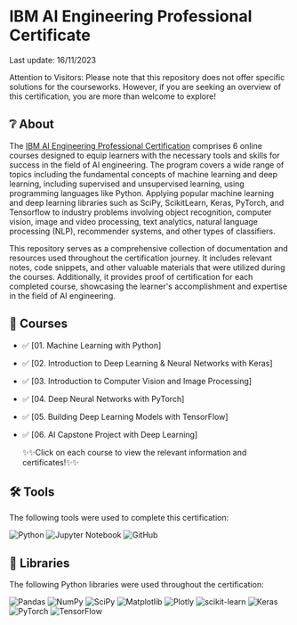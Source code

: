 # IBM AI Engineering Professional Certificate
Last update: 16/11/2023

Attention to Visitors: Please note that this repository does not offer specific solutions for the courseworks. However, if you are seeking an overview of this certification, you are more than welcome to explore!
## ❔ About
The <a href="https://www.coursera.org/professional-certificates/ai-engineer">IBM AI Engineering Professional Certification</a> comprises 6 online courses designed to equip learners with the necessary tools and skills for success in the field of AI engineering. The program covers a wide range of topics including the fundamental concepts of machine learning and deep learning, including supervised and unsupervised learning, using programming languages like Python. Applying popular machine learning and deep learning libraries such as SciPy, ScikitLearn, Keras, PyTorch, and Tensorflow to industry problems involving object recognition, computer vision, image and video processing, text analytics, natural language processing (NLP), recommender systems, and other types of classifiers.

This repository serves as a comprehensive collection of documentation and resources used throughout the certification journey. It includes relevant notes, code snippets, and other valuable materials that were utilized during the courses. Additionally, it provides proof of certification for each completed course, showcasing the learner's accomplishment and expertise in the field of AI engineering.

## 📑 Courses
- ✅ [01. Machine Learning with Python]
- ✅ [02. Introduction to Deep Learning & Neural Networks with Keras]
- ✅ [03. Introduction to Computer Vision and Image Processing]
- ✅ [04. Deep Neural Networks with PyTorch]
- ✅ [05. Building Deep Learning Models with TensorFlow]
- ✅ [06. AI Capstone Project with Deep Learning]

  ✨✨Click on each course to view the relevant information and certificates!✨✨

## 🛠️ Tools
The following tools were used to complete this certification: 

![Python](https://img.shields.io/badge/python-3670A0?style=for-the-badge&logo=python&logoColor=ffdd54)
![Jupyter Notebook](https://img.shields.io/badge/jupyter-%23FA0F00.svg?style=for-the-badge&logo=jupyter&logoColor=white)
![GitHub](https://img.shields.io/badge/github-%23121011.svg?style=for-the-badge&logo=github&logoColor=white)

## 📖 Libraries
The following Python libraries were used throughout the certification:

![Pandas](https://img.shields.io/badge/pandas-%23150458.svg?style=for-the-badge&logo=pandas&logoColor=white)
![NumPy](https://img.shields.io/badge/numpy-%23013243.svg?style=for-the-badge&logo=numpy&logoColor=white)
![SciPy](https://img.shields.io/badge/SciPy-%230C55A5.svg?style=for-the-badge&logo=scipy&logoColor=%white)
![Matplotlib](https://img.shields.io/badge/Matplotlib-%23ffffff.svg?style=for-the-badge&logo=Matplotlib&logoColor=black)
![Plotly](https://img.shields.io/badge/Plotly-%233F4F75.svg?style=for-the-badge&logo=plotly&logoColor=white)
![scikit-learn](https://img.shields.io/badge/scikit--learn-%23F7931E.svg?style=for-the-badge&logo=scikit-learn&logoColor=white)
![Keras](https://img.shields.io/badge/Keras-%23D00000.svg?style=for-the-badge&logo=Keras&logoColor=white)
![PyTorch](https://img.shields.io/badge/PyTorch-%23EE4C2C.svg?style=for-the-badge&logo=PyTorch&logoColor=white)
![TensorFlow](https://img.shields.io/badge/TensorFlow-%23FF6F00.svg?style=for-the-badge&logo=TensorFlow&logoColor=white)

